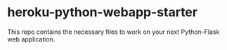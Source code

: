 # heroku-python-webapp-starter
This repo contains the necessary files to work on your next Python-Flask web application.
